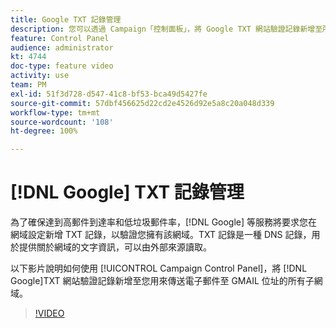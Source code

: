 ```yaml
---
title: Google TXT 記錄管理
description: 您可以透過 Campaign「控制面板」，將 Google TXT 網站驗證記錄新增至所有用於傳送電子郵件至 Gmail 地址的子網域。
feature: Control Panel
audience: administrator
kt: 4744
doc-type: feature video
activity: use
team: PM
exl-id: 51f3d728-d547-41c8-bf53-bca49d5427fe
source-git-commit: 57dbf456625d22cd2e4526d92e5a8c20a048d339
workflow-type: tm+mt
source-wordcount: '108'
ht-degree: 100%

---
```


# [!DNL Google] TXT 記錄管理

為了確保達到高郵件到達率和低垃圾郵件率，[!DNL Google] 等服務將要求您在網域設定新增 TXT 記錄，以驗證您擁有該網域。TXT 記錄是一種 DNS 記錄，用於提供關於網域的文字資訊，可以由外部來源讀取。

以下影片說明如何使用 [!UICONTROL Campaign Control Panel]，將 [!DNL Google]TXT 網站驗證記錄新增至您用來傳送電子郵件至 GMAIL 位址的所有子網域。

>[!VIDEO](https://video.tv.adobe.com/v/32369?quality=12)
